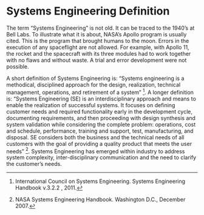 Systems Engineering Definition
========

The term “Systems Engineering” is not old. It can be traced to the 1940’s at Bell Labs. 
To illustrate what it is about, NASA’s Apollo program is usually cited. This is the program that brought humans to the moon. 
Errors in the execution of any spaceflight are not allowed. For example, with Apollo 11, the rocket and the spacecraft with its three modules had to work together with no flaws and without waste. 
A trial and error development were not possible.

A short definition of Systems Engineering is: 
“Systems engineering is a methodical, disciplined approach for the design, realization, technical management, operations, and retirement of a system” [^INCOSE].
A longer definition is: 
“Systems Engineering (SE) is an interdisciplinary approach and means to enable the realization of successful systems. 
It focuses on defining customer needs and required functionality early in the development cycle, documenting requirements, and then proceeding with design synthesis and system validation while considering the complete problem: operations, cost and schedule, performance, training and support, test, manufacturing, and disposal. 
SE considers both the business and the technical needs of all customers with the goal of providing a quality product that meets the user needs” [^NASA]. 
Systems Engineering has emerged within industry to address system complexity, inter-disciplinary communication and the need to clarify the customer’s needs.

[^INCOSE]: International Council on Systems Engineering. Systems Engineering Handbook v.3.2.2 , 2011.
[^NASA]: NASA Systems Engineering Handbook. Washington D.C., December 2007.